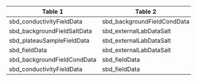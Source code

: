 |Table 1|Table 2|Join by field(s)|
|------------------------|------------------------|-------------------------------|
sbd_conductivityFieldData|sbd_backgroundFieldCondData|hoboSampleID
sbd_backgroundFieldSaltData|sbd_externalLabDataSalt|saltBackgroundSampleID
sbd_plateauSampleFieldData|sbd_externalLabDataSalt|saltTracerSampleID
sbd_fieldData|sbd_externalLabDataSalt|injectateSampleID
sbd_backgroundFieldCondData|sbd_fieldData|
sbd_conductivityFieldData|sbd_fieldData|
